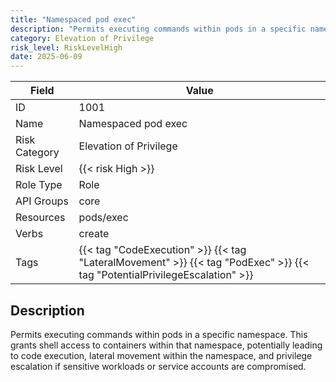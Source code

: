 ```yaml
---
title: "Namespaced pod exec"
description: "Permits executing commands within pods in a specific namespace. This grants shell access to containers within that namespace, potentially leading to code execution, lateral movement within the namespace, and privilege escalation if sensitive workloads or service accounts are compromised."
category: Elevation of Privilege
risk_level: RiskLevelHigh
date: 2025-06-09
---
```


| Field         | Value                                                                                                                      |
| ------------- | -------------------------------------------------------------------------------------------------------------------------- |
| ID            | 1001                                                                                                                       |
| Name          | Namespaced pod exec                                                                                                        |
| Risk Category | Elevation of Privilege                                                                                                     |
| Risk Level    | {{< risk High >}}                                                                                                          |
| Role Type     | Role                                                                                                                       |
| API Groups    | core                                                                                                                       |
| Resources     | pods/exec                                                                                                                  |
| Verbs         | create                                                                                                                     |
| Tags          | {{< tag "CodeExecution" >}} {{< tag "LateralMovement" >}} {{< tag "PodExec" >}} {{< tag "PotentialPrivilegeEscalation" >}} |

## Description

Permits executing commands within pods in a specific namespace. This grants shell access to containers within that namespace, potentially leading to code execution, lateral movement within the namespace, and privilege escalation if sensitive workloads or service accounts are compromised.
